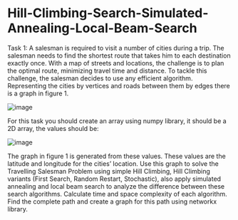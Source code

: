 # Hill-Climbing-Search-Simulated-Annealing-Local-Beam-Search

Task 1:
A salesman is required to visit a number of cities during a trip. The salesman needs to find the
shortest route that takes him to each destination exactly once. With a map of streets and locations,
the challenge is to plan the optimal route, minimizing travel time and distance. To tackle this
challenge, the salesman decides to use any efficient algorithm.
Representing the cities by vertices and roads between them by edges there is a graph in figure 1.

![image](https://github.com/rohit546/Hill-Climbing-Search-Simulated-Annealing-Local-Beam-Search/assets/100420859/a096071b-324a-42a5-bbd1-810d534be966)

For this task you should create an array using numpy library, it should be a 2D array, the values
should be:

![image](https://github.com/rohit546/Hill-Climbing-Search-Simulated-Annealing-Local-Beam-Search/assets/100420859/0199e57e-368d-428b-aed7-18c71d4e9dd8)

The graph in figure 1 is generated from these values. These values are the latitude and longitude
for the cities’ location.
Use this graph to solve the Travelling Salesman Problem using simple Hill Climbing, Hill
Climbing variants (First Search, Random Restart, Stochastic), also apply simulated annealing and
local beam search to analyze the difference between these search algorithms.
Calculate time and space complexity of each algorithm.
Find the complete path and create a graph for this path using networkx library.


